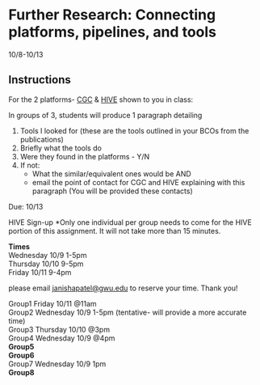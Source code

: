 Further Research: Connecting platforms, pipelines, and tools
===================================
10/8-10/13

## Instructions

For the 2 platforms- [CGC](http://cgc.sbgenomics.com) & [HIVE](https://hive.biochemistry.gwu.edu/dna.cgi?cmd=home) shown to you in class: 

In groups of 3, students will produce 1 paragraph detailing
1) Tools I looked for (these are the tools outlined in your BCOs from the publications)
2) Briefly what the tools do
3) Were they found in the platforms - Y/N
3) If not: 
    * What the similar/equivalent ones would be AND
    * email the point of contact for CGC and HIVE explaining with this paragraph (You will be provided these contacts)
    
Due: 10/13


HIVE Sign-up
*Only one individual per group needs to come for the HIVE portion of this assignment. It will not take more than 15 minutes.

**Times**    
Wednesday 10/9 1-5pm    
Thursday 10/10 9-5pm    
Friday 10/11 9-4pm      

please email janishapatel@gwu.edu to reserve your time. Thank you!

Group1 Friday 10/11 @11am      
Group2 Wednesday 10/9 1-5pm  (tentative- will provide a more accurate time)    
Group3 Thursday 10/10 @3pm    
Group4 Wednesday 10/9 @4pm    
**Group5**      
**Group6**     
Group7 Wednesday 10/9 1pm     
**Group8**      


